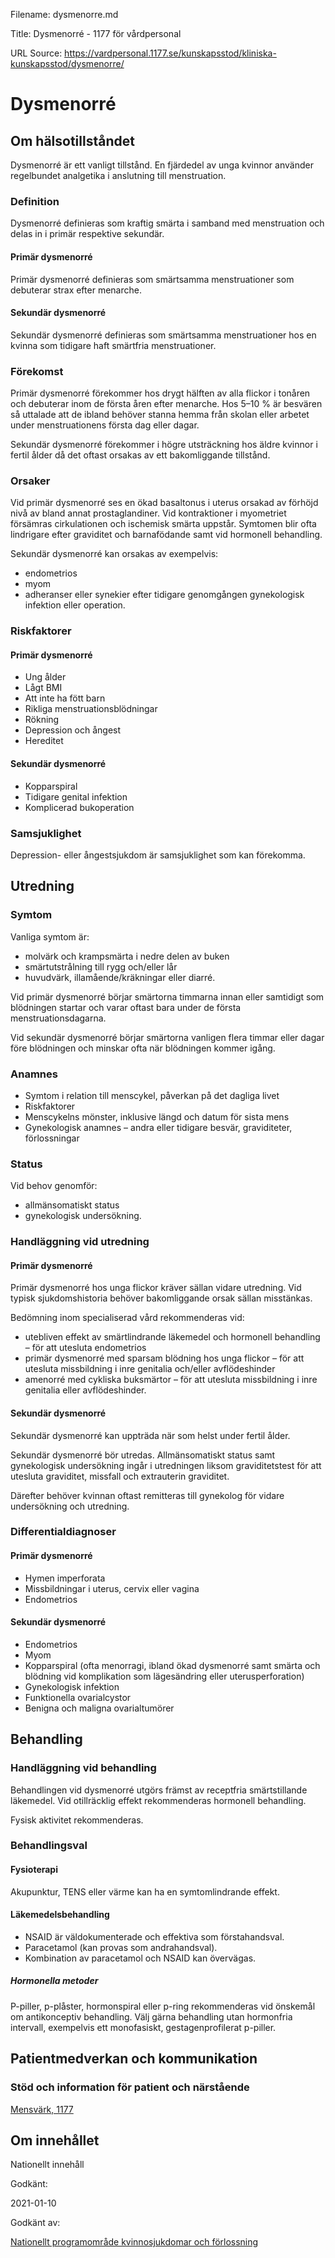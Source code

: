 Filename: dysmenorre.md

Title: Dysmenorré - 1177 för vårdpersonal

URL Source: https://vardpersonal.1177.se/kunskapsstod/kliniska-kunskapsstod/dysmenorre/

Dysmenorré
==========

Om hälsotillståndet
-------------------

Dysmenorré är ett vanligt tillstånd. En fjärdedel av unga kvinnor använder regelbundet analgetika i anslutning till menstruation.

### Definition

Dysmenorré definieras som kraftig smärta i samband med menstruation och delas in i primär respektive sekundär.

#### Primär dysmenorré

Primär dysmenorré definieras som smärtsamma menstruationer som debuterar strax efter menarche.

#### Sekundär dysmenorré

Sekundär dysmenorré definieras som smärtsamma menstruationer hos en kvinna som tidigare haft smärtfria menstruationer.

### Förekomst

Primär dysmenorré förekommer hos drygt hälften av alla flickor i tonåren och debuterar inom de första åren efter menarche. Hos 5–10 % är besvären så uttalade att de ibland behöver stanna hemma från skolan eller arbetet under menstruationens första dag eller dagar.

Sekundär dysmenorré förekommer i högre utsträckning hos äldre kvinnor i fertil ålder då det oftast orsakas av ett bakomliggande tillstånd.

### Orsaker

Vid primär dysmenorré ses en ökad basaltonus i uterus orsakad av förhöjd nivå av bland annat prostaglandiner. Vid kontraktioner i myometriet försämras cirkulationen och ischemisk smärta uppstår. Symtomen blir ofta lindrigare efter graviditet och barnafödande samt vid hormonell behandling.

Sekundär dysmenorré kan orsakas av exempelvis:

*   endometrios
*   myom
*   adheranser eller synekier efter tidigare genomgången gynekologisk infektion eller operation.

### Riskfaktorer

#### Primär dysmenorré

*   Ung ålder
*   Lågt BMI
*   Att inte ha fött barn
*   Rikliga menstruationsblödningar
*   Rökning
*   Depression och ångest
*   Hereditet

#### Sekundär dysmenorré

*   Kopparspiral
*   Tidigare genital infektion
*   Komplicerad bukoperation

### Samsjuklighet

Depression- eller ångestsjukdom är samsjuklighet som kan förekomma.

Utredning
---------

### Symtom

Vanliga symtom är:

*   molvärk och krampsmärta i nedre delen av buken
*   smärtutstrålning till rygg och/eller lår 
*   huvudvärk, illamående/kräkningar eller diarré.

Vid primär dysmenorré börjar smärtorna timmarna innan eller samtidigt som blödningen startar och varar oftast bara under de första menstruationsdagarna.

Vid sekundär dysmenorré börjar smärtorna vanligen flera timmar eller dagar före blödningen och minskar ofta när blödningen kommer igång.

### Anamnes

*   Symtom i relation till menscykel, påverkan på det dagliga livet
*   Riskfaktorer
*   Menscykelns mönster, inklusive längd och datum för sista mens
*   Gynekologisk anamnes – andra eller tidigare besvär, graviditeter, förlossningar

### Status

Vid behov genomför:

*   allmänsomatiskt status
*   gynekologisk undersökning.

### Handläggning vid utredning

#### Primär dysmenorré

Primär dysmenorré hos unga flickor kräver sällan vidare utredning. Vid typisk sjukdomshistoria behöver bakomliggande orsak sällan misstänkas.

Bedömning inom specialiserad vård rekommenderas vid:

*   utebliven effekt av smärtlindrande läkemedel och hormonell behandling – för att utesluta endometrios
*   primär dysmenorré med sparsam blödning hos unga flickor – för att utesluta missbildning i inre genitalia och/eller avflödeshinder
*   amenorré med cykliska buksmärtor – för att utesluta missbildning i inre genitalia eller avflödeshinder.

#### Sekundär dysmenorré

Sekundär dysmenorré kan uppträda när som helst under fertil ålder.

Sekundär dysmenorré bör utredas. Allmänsomatiskt status samt gynekologisk undersökning ingår i utredningen liksom graviditetstest för att utesluta graviditet, missfall och extrauterin graviditet.

Därefter behöver kvinnan oftast remitteras till gynekolog för vidare undersökning och utredning.

### Differentialdiagnoser

#### Primär dysmenorré

*   Hymen imperforata
*   Missbildningar i uterus, cervix eller vagina 
*   Endometrios 

#### Sekundär dysmenorré

*   Endometrios
*   Myom
*   Kopparspiral (ofta menorragi, ibland ökad dysmenorré samt smärta och blödning vid komplikation som lägesändring eller uterusperforation)
*   Gynekologisk infektion
*   Funktionella ovarialcystor
*   Benigna och maligna ovarialtumörer

Behandling
----------

### Handläggning vid behandling

Behandlingen vid dysmenorré utgörs främst av receptfria smärtstillande läkemedel. Vid otillräcklig effekt rekommenderas hormonell behandling.

Fysisk aktivitet rekommenderas.

### Behandlingsval

#### Fysioterapi

Akupunktur, TENS eller värme kan ha en symtomlindrande effekt.

#### Läkemedelsbehandling

*   NSAID är väldokumenterade och effektiva som förstahandsval.
*   Paracetamol (kan provas som andrahandsval).
*   Kombination av paracetamol och NSAID kan övervägas.

##### Hormonella metoder

P-piller, p-plåster, hormonspiral eller p-ring rekommenderas vid önskemål om antikonceptiv behandling. Välj gärna behandling utan hormonfria intervall, exempelvis ett monofasiskt, gestagenprofilerat p-piller.

Patientmedverkan och kommunikation
----------------------------------

### Stöd och information för patient och närstående

[Mensvärk, 1177](https://www.1177.se/sjukdomar--besvar/konsorgan/mens-blodningar-och-flytningar/mensvark/)

Om innehållet
-------------

Nationellt innehåll

Godkänt:

2021-01-10

Godkänt av:

[Nationellt programområde kvinnosjukdomar och förlossning](https://kunskapsstyrningvard.se/kunskapsstyrningvard/programomradenochsamverkansgrupper/nationellaprogramomraden/npokvinnosjukdomarochforlossning.56438.html)
